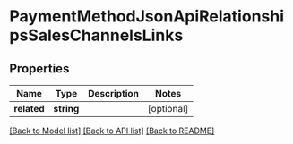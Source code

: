 # PaymentMethodJsonApiRelationshipsSalesChannelsLinks

## Properties
Name | Type | Description | Notes
------------ | ------------- | ------------- | -------------
**related** | **string** |  | [optional] 

[[Back to Model list]](../../README.md#documentation-for-models) [[Back to API list]](../../README.md#documentation-for-api-endpoints) [[Back to README]](../../README.md)

